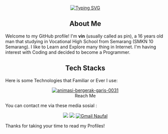 <p align="center">
<a href="https://git.io/typing-svg"><img src="https://readme-typing-svg.demolab.com?font=Fira+Code&pause=1000&width=435&lines=Hi+%F0%9F%91%8B%2C+I'melvin+Zaidan+A" alt="Typing SVG" /></a>
</p>

## <div align=center>About Me</div>

Welcome to my GitHub profile! I'm **vin** (usually called as pin), a 16 years old man that studying in Vocational High School from Semarang (SMKN 10 Semarang).
I like to Learn and Explore many thing in Internet.
I'm having interest with Coding and decided to become a Programmer.

## <div align=center>Tech Stacks</div>

Here is some Technologies that Familiar or Ever I use:
<!--
[- **Web Development:** ![HTML5](https://img.shields.io/badge/HTML5-E34F26?logo=html5&logoColor=white&style=for-the-badge) ![CSS3](https://img.shields.io/badge/CSS3-1572B6?logo=css3&logoColor=white&style=for-the-badge) ![JavaScript](https://img.shields.io/badge/JavaScript-F7DF1E?logo=javascript&logoColor=black&style=for-the-badge) ![Bootstrap](https://img.shields.io/badge/Bootstrap-563D7C?logo=bootstrap&logoColor=white&style=for-the-badge) ![PHP](https://img.shields.io/badge/PHP-777BB4?logo=php&logoColor=white&style=for-the-badge)
- **Programming Language:** ![Python](https://img.shields.io/badge/Python-3776AB?logo=python&logoColor=white&style=for-the-badge) ![JavaScript](https://img.shields.io/badge/JavaScript-F7DF1E?logo=javascript&logoColor=black&style=for-the-badge)
- **Data Base:** ![MySQL](https://img.shields.io/badge/MySQL-4479A1?logo=mysql&logoColor=white&style=for-the-badge)
- **Others:** ![Ren'Py](https://img.shields.io/badge/Ren'Py-FF5050?logo=renpy&logoColor=white&style=for-the-badge) ![GameMaker Studio 2](https://img.shields.io/badge/GameMaker%20Studio%202-1C1C1C?logo=gamemaker&logoColor=white&style=for-the-badge)

**Tools that I usually use:** ![Git](https://img.shields.io/badge/Git-F05032?logo=git&logoColor=white&style=for-the-badge) ![GitHub](https://img.shields.io/badge/GitHub-181717?logo=github&logoColor=white&style=for-the-badge) ![Visual Studio Code](https://img.shields.io/badge/Visual%20Studio%20Code-007ACC?logo=visual-studio-code&logoColor=white&style=for-the-badge)

## <div align=center>What Can I Do?</div>

I enjoy taking on challenges and creating innovative solutions. Here's what I can offer:

- Website Developing a Website (Frontend and Backend)
- Manipulating Database in MySQL. such as creating, editing, and droping
- Creating a small project (only for Logic work I can comprehend)

You can also open my personal website on [ntesseract.github.io](https://ntesseract.github.io)<br/>
Feel free to explore my repositories to see my work!
](url)

-->
<div align=center>
<a href="https://www.gambaranimasi.org/cat-garis-562.htm" width="100px"><img src="https://www.gambaranimasi.org/data/media/562/animasi-bergerak-garis-0031.gif" border="0" alt="animasi-bergerak-garis-0031" /></a>
</div>

<div align=center>Reach Me</div>

You can contact me via these media sosial :
<div align=center>
  <a href="https://api.whatsapp.com/send/?phone=6289664170401"><img src="https://img.shields.io/badge/WhatsApp-25D366?style=for-the-badge&amp;logo=whatsapp&amp;logoColor=white"></a>
  <a href=https://www.instagram.com/melvinz.as/"><img src="https://img.shields.io/badge/instagram-%23E4405F.svg?&amp;style=for-the-badge&amp;logo=instagram&amp;logoColor=white"></a>
  <a href="mailto:melvinzaidana.s23@gmail.com"><img src="https://img.shields.io/badge/Gmail-D14836?style=for-the-badge&amp;logo=gmail&amp;logoColor=white" alt="Gmail Naufal"></a>
</div>

Thanks for taking your time to read my Profiles!
